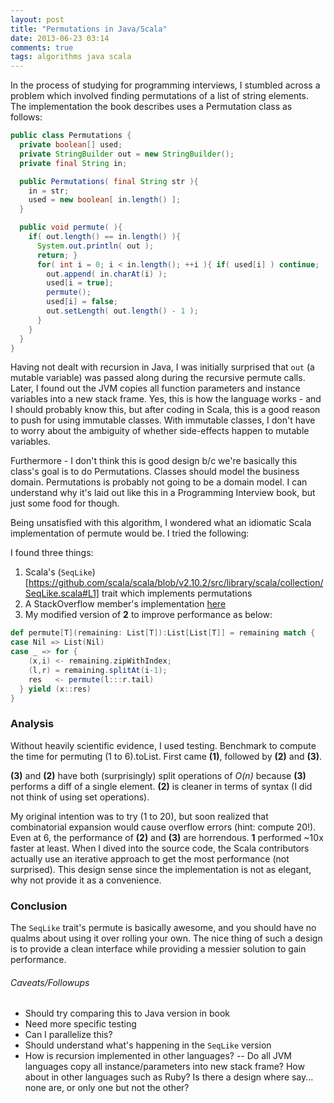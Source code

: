 ```yaml
---
layout: post
title: "Permutations in Java/Scala"
date: 2013-06-23 03:14
comments: true
tags: algorithms java scala
---
```


In the process of studying for programming interviews, I stumbled across a problem which involved finding permutations of a list of string elements. The implementation the book describes uses a Permutation class as follows:

```java
public class Permutations {
  private boolean[] used;
  private StringBuilder out = new StringBuilder(); 
  private final String in;

  public Permutations( final String str ){ 
    in = str;
    used = new boolean[ in.length() ]; 
  }

  public void permute( ){
    if( out.length() == in.length() ){
      System.out.println( out );
      return; }
      for( int i = 0; i < in.length(); ++i ){ if( used[i] ) continue;
        out.append( in.charAt(i) );
        used[i = true];
        permute();
        used[i] = false;
        out.setLength( out.length() - 1 );
      }
    }
  }
}
```

Having not dealt with recursion in Java, I was initially surprised that `out` (a mutable variable) was passed along during the recursive permute calls. Later, I found out the JVM copies all function parameters and instance variables into a new stack frame. Yes, this is how the language works - and I should probably know this, but after coding in Scala, this is a good reason to push for using immutable classes. With immutable classes, I don't have to worry about the ambiguity of whether side-effects happen to mutable variables. 

Furthermore - I don't think this is good design b/c we're basically this class's goal is to do Permutations. Classes should model the business domain. Permutations is probably not going to be a domain model. I can understand why it's laid out like this in a Programming Interview book, but just some food for though.

Being unsatisfied with this algorithm, I wondered what an idiomatic Scala implementation of permute would be. I tried the following:

I found three things:
1. Scala's (`SeqLike`)[https://github.com/scala/scala/blob/v2.10.2/src/library/scala/collection/SeqLike.scala#L1] trait which implements permutations
2. A StackOverflow member's implementation [here](http://stackoverflow.com/questions/5056669/scala-permutation-of-factorials?answertab=active#tab-top")
3. My modified version of **2** to improve performance as below:

```scala
def permute[T](remaining: List[T]):List[List[T]] = remaining match {
case Nil => List(Nil)
case _ => for {
    (x,i) <- remaining.zipWithIndex;
    (l,r) = remaining.splitAt(i-1);
    res   <- permute(l:::r.tail)
  } yield (x::res)
}
```
### Analysis
Without heavily scientific evidence, I used testing. Benchmark to compute the time for permuting (1 to 6).toList. First came **(1)**, followed by **(2)** and **(3)**.

**(3)** and **(2)** have both (surprisingly) split operations of *O(n)* because **(3)** performs a diff of a single element. **(2)** is cleaner in terms of syntax (I did not think of using set operations).

My original intention was to try (1 to 20), but soon realized that combinatorial expansion would cause overflow errors (hint: compute 20!). Even at 6, the performance of **(2)** and **(3)** are horrendous. **1** performed ~10x faster at least. When I dived into the source code, the Scala contributors actually use an iterative approach to get the most performance (not surprised). This design sense since the implementation is not as elegant, why not provide it as a convenience.

### Conclusion
The `SeqLike` trait's permute is basically awesome, and you should have no qualms about using it over rolling your own. The nice thing of such a design is to provide a clean interface while providing a messier solution to gain performance.

###### Caveats/Followups
- Should try comparing this to Java version in book
- Need more specific testing
- Can I parallelize this?
- Should understand what's happening in the `SeqLike` version
- How is recursion implemented in other languages? -- Do all JVM languages copy all instance/parameters into new stack frame? How about in other languages such as Ruby? Is there a design where say... none are, or only one but not the other?
